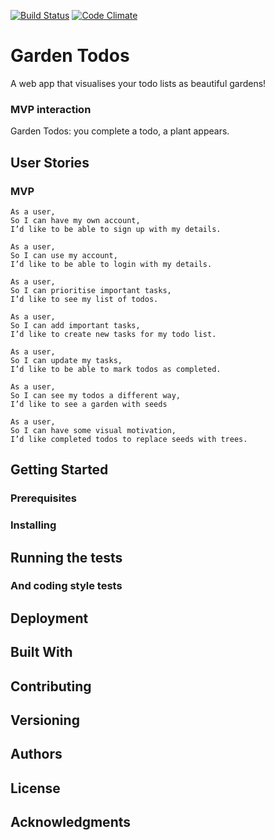 [![Build Status](https://travis-ci.com/afaraone/final-project.svg?branch=master)](https://travis-ci.com/afaraone/final-project)
[![Code Climate](https://codeclimate.com/github/codeclimate/codeclimate/badges/gpa.svg)](https://codeclimate.com/github/afaraone/final-project)

# Garden Todos

A web app that visualises your todo lists as beautiful gardens!

### MVP interaction

Garden Todos: you complete a todo, a plant appears.

## User Stories

### MVP

```
As a user,
So I can have my own account,
I’d like to be able to sign up with my details.

As a user,
So I can use my account,
I’d like to be able to login with my details.

As a user,
So I can prioritise important tasks,
I’d like to see my list of todos.

As a user,
So I can add important tasks,
I’d like to create new tasks for my todo list.

As a user,
So I can update my tasks,
I’d like to be able to mark todos as completed.

As a user,
So I can see my todos a different way,
I’d like to see a garden with seeds

As a user,
So I can have some visual motivation,
I’d like completed todos to replace seeds with trees.
```

## Getting Started

### Prerequisites

### Installing

## Running the tests

### And coding style tests

## Deployment

## Built With

## Contributing

## Versioning

## Authors

## License

## Acknowledgments
